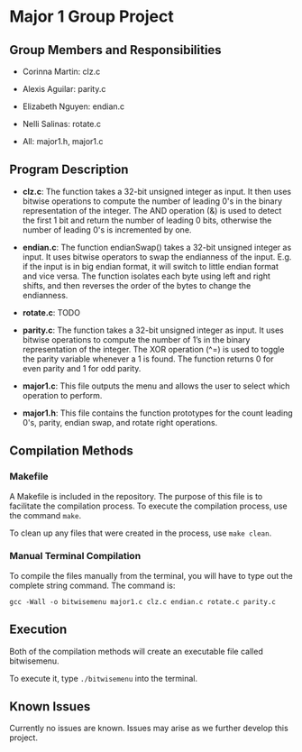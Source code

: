 # Major 1 Group Project

## Group Members and Responsibilities

- Corinna Martin: clz.c

- Alexis Aguilar: parity.c

- Elizabeth Nguyen: endian.c

- Nelli Salinas: rotate.c

- All: major1.h, major1.c

## Program Description

- **clz.c**: The function takes a 32-bit unsigned integer as input. It then uses bitwise operations to compute the number of leading 0's in the binary representation of the integer. The AND operation (&) is used to detect the first 1 bit and return the number of leading 0 bits, otherwise the number of leading 0's is incremented by one.

- **endian.c**: The function endianSwap() takes a 32-bit unsigned integer as input. It uses bitwise operators to swap the endianness of the input. E.g. if the input is in big endian format, it will switch to little endian format and vice versa. The function isolates each byte using left and right shifts, and then reverses the order of the bytes to change the endianness.

- **rotate.c**: TODO

- **parity.c**: The function takes a 32-bit unsigned integer as input. It uses bitwise operations to compute the number of 1’s in the binary representation of the integer. The XOR operation (^=) is used to toggle the parity variable whenever a 1 is found. The function returns 0 for even parity and 1 for odd parity.

- **major1.c**: This file outputs the menu and allows the user to select which operation to perform.

- **major1.h**: This file contains the function prototypes for the count leading 0's, parity, endian swap, and rotate right operations.

## Compilation Methods

### Makefile

A Makefile is included in the repository. The purpose of this file is to facilitate the compilation process. To execute the compilation process, use the command `make`.

To clean up any files that were created in the process, use `make clean`.

### Manual Terminal Compilation

To compile the files manually from the terminal, you will have to type out the complete string command. The command is:

`gcc -Wall -o bitwisemenu major1.c clz.c endian.c rotate.c parity.c`

## Execution
Both of the compilation methods will create an executable file called bitwisemenu.

To execute it, type `./bitwisemenu` into the terminal.

## Known Issues

Currently no issues are known. Issues may arise as we further develop this project.
